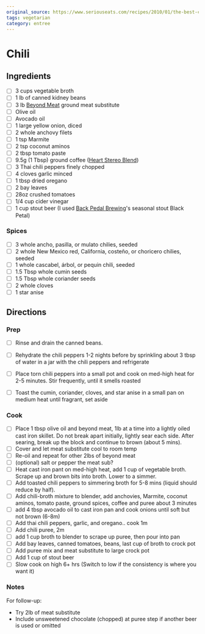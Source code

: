 ```yaml
---
original_source: https://www.seriouseats.com/recipes/2010/01/the-best-chili-recipe.html
tags: vegetarian
category: entree
---
```

# Chili

## Ingredients

- [ ] 3 cups vegetable broth
- [ ] 1 lb of canned kidney beans
- [ ] 3 lb [Beyond Meat](0) ground meat substitute
- [ ] Olive oil
- [ ] Avocado oil
- [ ] 1 large yellow onion, diced
- [ ] 2 whole anchovy filets
- [ ] 1 tsp Marmite
- [ ] 2 tsp coconut aminos
- [ ] 2 tbsp tomato paste
- [ ] 9.5g (1 Tbsp) ground coffee ([Heart Stereo Blend](1))
- [ ] 3 Thai chili peppers finely chopped
- [ ] 4 cloves garlic minced
- [ ] 1 tbsp dried oregano
- [ ] 2 bay leaves
- [ ] 28oz crushed tomatoes
- [ ] 1/4 cup cider vinegar
- [ ] 1 cup stout beer (I used [Back Pedal Brewing](2)'s seasonal stout Black Petal)

### Spices

- [ ] 3 whole ancho, pasilla, or mulato chilies, seeded
- [ ] 2 whole New Mexico red, California, costeño, or choricero chilies, seeded
- [ ] 1 whole cascabel, árbol, or pequin chili, seeded
- [ ] 1.5 Tbsp whole cumin seeds
- [ ] 1.5 Tbsp whole coriander seeds
- [ ] 2 whole cloves
- [ ] 1 star anise

## Directions

### Prep

- [ ] Rinse and drain the canned beans.
- [ ] Rehydrate the chili peppers 1-2 nights before by sprinkling about 3 tbsp of water in a jar with the chili peppers and refrigerate
- [ ] Place torn chili peppers into a small pot and cook on med-high heat for 2-5 minutes. Stir frequently, until it smells roasted
- [ ] Toast the cumin, coriander, cloves, and star anise in a small pan on medium heat until fragrant, set aside


### Cook
- [ ] Place 1 tbsp olive oil and beyond meat, 1lb at a time into a lightly oiled cast iron skillet. Do not break apart initially, lightly sear each side. After searing, break up the block and continue to brown (about 5 mins).
- [ ] Cover and let meat substitute cool to room temp
- [ ] Re-oil and repeat for other 2lbs of beyond meat
- [ ] (optional) salt or pepper the meat sub?
- [ ] Heat cast iron pant on med-high heat, add 1 cup of vegetable broth. Scrape up and brown bits into broth. Lower to a simmer.
- [ ] Add toasted chili peppers to simmering broth for 5-8 mins (liquid should reduce by half).
- [ ] Add chili-broth mixture to blender, add anchovies, Marmite, coconut aminos, tomato paste, ground spices, coffee and puree about 3 minutes
- [ ] add 4 tbsp avocado oil to cast iron pan and cook onions until soft but not brown (6-8m)
- [ ] Add thai chili peppers, garlic, and oregano.. cook 1m
- [ ] Add chili puree, 2m
- [ ] add 1 cup broth to blender to scrape up puree, then pour into pan
- [ ] Add bay leaves, canned tomatoes, beans, last cup of broth to crock pot
- [ ] Add puree mix and meat substitute to large crock pot
- [ ] Add 1 cup of stout beer
- [ ] Slow cook on high 6+ hrs (Switch to low if the consistency is where you want it)

### Notes

For follow-up:

* Try 2lb of meat substitute
* Include unsweetened chocolate (chopped) at puree step if another beer is used or omitted

[0]: https://www.beyondmeat.com/
[1]: https://www.heartroasters.com/
[2]: http://backpedalbrewing.com/
